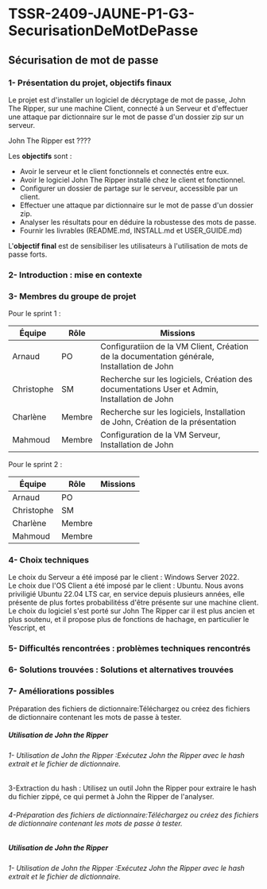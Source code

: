 # TSSR-2409-JAUNE-P1-G3-SecurisationDeMotDePasse
## Sécurisation de mot de passe

### **1- Présentation du projet, objectifs finaux**
Le projet est d'installer un logiciel de décryptage de mot de passe, John The Ripper, sur une machine Client, connecté à un Serveur et d'effectuer une attaque par dictionnaire sur le mot de passe d'un dossier zip sur un serveur.  

John The Ripper est   ????


Les **objectifs** sont :  
- Avoir le serveur et le client fonctionnels et connectés entre eux.  
- Avoir le logiciel John The Ripper installé chez le client et fonctionnel.
- Configurer un dossier de partage sur le serveur, accessible par un client.  
- Effectuer une attaque par dictionnaire sur le mot de passe d'un dossier zip.
- Analyser les résultats pour en déduire la robustesse des mots de passe.  
- Fournir les livrables (README.md, INSTALL.md et USER_GUIDE.md)  

L'**objectif final** est de sensibiliser les utilisateurs à l'utilisation de mots de passe forts.  


### 2- Introduction : mise en contexte

### 3- Membres du groupe de projet 

Pour le sprint 1 : 

| Équipe     | Rôle   | Missions                                                                                      |
| ---------- | ------ | --------------------------------------------------------------------------------------------- |
| Arnaud     | PO     | Configuratiion de la VM Client, Création de la documentation générale, Installation de John   |
| Christophe | SM     | Recherche sur les logiciels, Création des documentations User et Admin, Installation de John  |
| Charlène   | Membre | Recherche sur les logiciels, Installation de John, Création de la présentation                |
| Mahmoud    | Membre | Configuration de la VM Serveur, Installation de John                                          |

Pour le sprint 2 :

| Équipe     | Rôle   | Missions                                                                                      |
| ---------- | ------ | --------------------------------------------------------------------------------------------- |
| Arnaud     | PO     |     |
| Christophe | SM     |   |
| Charlène   | Membre |                 |
| Mahmoud    | Membre |       |

### 4- Choix techniques 

Le choix du Serveur a été imposé par le client : Windows Server 2022.  
Le choix due l'OS Client a été imposé par le client : Ubuntu. Nous avons priviligié Ubuntu 22.04 LTS car, en service depuis plusieurs années, elle présente de plus fortes probabilitéss d'être présente sur une machine client.   
Le choix du logiciel s'est porté sur John The Ripper car il est plus ancien et plus soutenu, et il propose plus de fonctions de hachage, en particulier le Yescript, et 

### 5- Difficultés rencontrées : problèmes techniques rencontrés

### 6- Solutions trouvées : Solutions et alternatives trouvées

### 7- Améliorations possibles






Préparation des fichiers de dictionnaire:Téléchargez ou créez des fichiers de dictionnaire contenant les mots de passe à tester.
##### Utilisation de John the Ripper
###### 1- Utilisation de John the Ripper :Exécutez John the Ripper avec le hash extrait et le fichier de dictionnaire.

 3-Extraction du hash : Utilisez un outil John the Ripper pour extraire le hash du fichier zippé, ce qui permet à John the Ripper de l'analyser.
###### 4-Préparation des fichiers de dictionnaire:Téléchargez ou créez des fichiers de dictionnaire contenant les mots de passe à tester.
##### Utilisation de John the Ripper
###### 1- Utilisation de John the Ripper :Exécutez John the Ripper avec le hash extrait et le fichier de dictionnaire.
